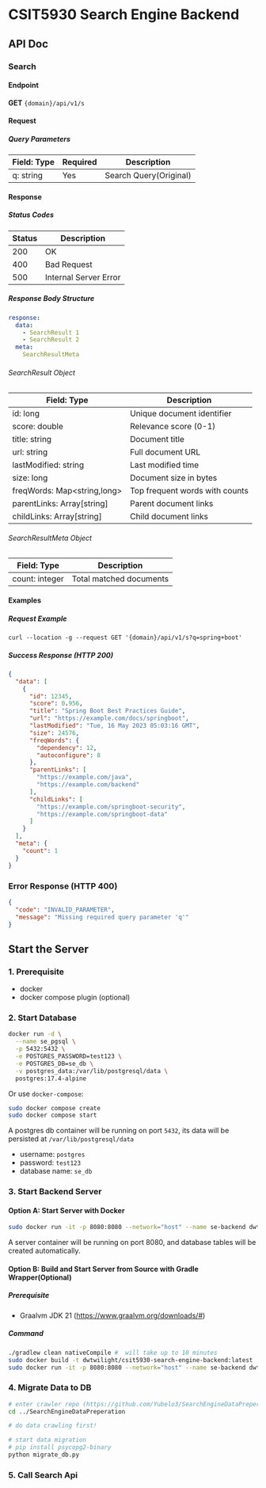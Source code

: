# CSIT5930 Search Engine Backend

## API Doc

### Search

#### Endpoint

**GET** `{domain}/api/v1/s`

#### Request

##### Query Parameters

| Field: Type | Required | Description            |
|-------------|----------|------------------------|
| q: string   | Yes      | Search Query(Original) |

#### Response

##### Status Codes

| Status | Description           |
|--------|-----------------------|
| 200    | OK                    |
| 400    | Bad Request           |
| 500    | Internal Server Error |

##### Response Body Structure

```yml
response:
  data:
    - SearchResult 1
    - SearchResult 2
  meta:
    SearchResultMeta
```

###### SearchResult Object

| Field: Type                 | Description                    |
|-----------------------------|--------------------------------|
| id: long                    | Unique document identifier     |
| score: double               | Relevance score (0-1)          |
| title: string               | Document title                 |
| url: string                 | Full document URL              |
| lastModified: string        | Last modified time             |
| size: long                  | Document size in bytes         |
| freqWords: Map<string,long> | Top frequent words with counts |
| parentLinks: Array[string]  | Parent document links          |
| childLinks: Array[string]   | Child document links           |

###### SearchResultMeta Object

| Field: Type    | Description             |
|----------------|-------------------------|
| count: integer | Total matched documents |

#### Examples

##### Request Example

```shell
curl --location -g --request GET '{domain}/api/v1/s?q=spring+boot'
```

##### Success Response (HTTP 200)

```json
{
  "data": [
    {
      "id": 12345,
      "score": 0.956,
      "title": "Spring Boot Best Practices Guide",
      "url": "https://example.com/docs/springboot",
      "lastModified": "Tue, 16 May 2023 05:03:16 GMT",
      "size": 24576,
      "freqWords": {
        "dependency": 12,
        "autoconfigure": 8
      },
      "parentLinks": [
        "https://example.com/java",
        "https://example.com/backend"
      ],
      "childLinks": [
        "https://example.com/springboot-security",
        "https://example.com/springboot-data"
      ]
    }
  ],
  "meta": {
    "count": 1
  }
}
```

### Error Response (HTTP 400)

```json
{
  "code": "INVALID_PARAMETER",
  "message": "Missing required query parameter 'q'"
}
```

## Start the Server

### 1. Prerequisite

- docker
- docker compose plugin (optional)

### 2. Start Database

```sh 
docker run -d \
  --name se_pgsql \
  -p 5432:5432 \
  -e POSTGRES_PASSWORD=test123 \
  -e POSTGRES_DB=se_db \
  -v postgres_data:/var/lib/postgresql/data \
  postgres:17.4-alpine
```

Or use `docker-compose`:

```sh 
sudo docker compose create
sudo docker compose start
```

A postgres db container will be running on port `5432`, its data will be persisted at `/var/lib/postgresql/data`

- username: `postgres`
- password: `test123`
- database name: `se_db`

### 3. Start Backend Server

#### **Option A**: Start Server with Docker

```sh 
sudo docker run -it -p 8080:8080 --network="host" --name se-backend dwtwilight/csit5930-search-engine-backend:latest
```

A server container will be running on port 8080, and database tables will be created automatically.

#### **Option B**: Build and Start Server from Source with Gradle Wrapper(**Optional**)

##### Prerequisite

- Graalvm JDK 21 (https://www.graalvm.org/downloads/#)

##### Command

```sh 
./gradlew clean nativeCompile #  will take up to 10 minutes
sudo docker build -t dwtwilight/csit5930-search-engine-backend:latest .
sudo docker run -it -p 8080:8080 --network="host" --name se-backend dwtwilight/csit5930-search-engine-backend:latest
```

### 4. Migrate Data to DB

```sh 
# enter crawler repo (https://github.com/Yubelo3/SearchEngineDataPreperation.git)
cd ../SearchEngineDataPreperation

# do data crawling first!

# start data migration
# pip install psycopg2-binary
python migrate_db.py
```

### 5. Call Search Api